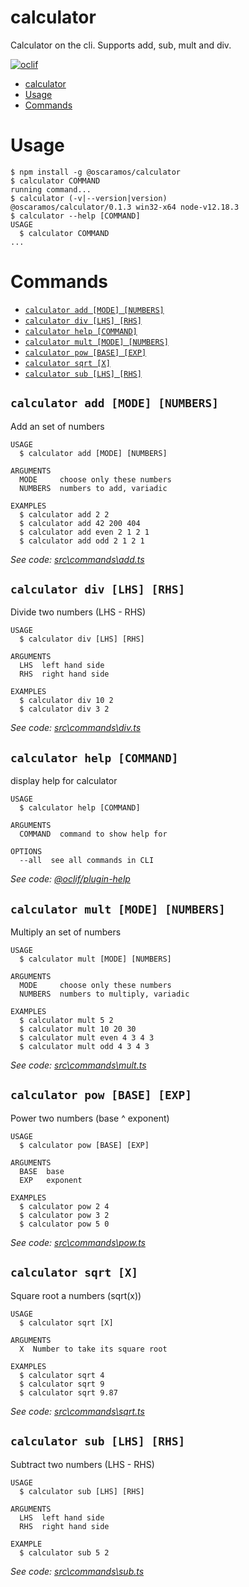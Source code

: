 # calculator

Calculator on the cli. Supports add, sub, mult and div.

[![oclif](https://img.shields.io/badge/cli-oclif-brightgreen.svg)](https://oclif.io)

<!-- toc -->
* [calculator](#calculator)
* [Usage](#usage)
* [Commands](#commands)
<!-- tocstop -->

# Usage
<!-- usage -->
```sh-session
$ npm install -g @oscaramos/calculator
$ calculator COMMAND
running command...
$ calculator (-v|--version|version)
@oscaramos/calculator/0.1.3 win32-x64 node-v12.18.3
$ calculator --help [COMMAND]
USAGE
  $ calculator COMMAND
...
```
<!-- usagestop -->
# Commands
<!-- commands -->
* [`calculator add [MODE] [NUMBERS]`](#calculator-add-mode-numbers)
* [`calculator div [LHS] [RHS]`](#calculator-div-lhs-rhs)
* [`calculator help [COMMAND]`](#calculator-help-command)
* [`calculator mult [MODE] [NUMBERS]`](#calculator-mult-mode-numbers)
* [`calculator pow [BASE] [EXP]`](#calculator-pow-base-exp)
* [`calculator sqrt [X]`](#calculator-sqrt-x)
* [`calculator sub [LHS] [RHS]`](#calculator-sub-lhs-rhs)

## `calculator add [MODE] [NUMBERS]`

Add an set of numbers

```
USAGE
  $ calculator add [MODE] [NUMBERS]

ARGUMENTS
  MODE     choose only these numbers
  NUMBERS  numbers to add, variadic

EXAMPLES
  $ calculator add 2 2
  $ calculator add 42 200 404
  $ calculator add even 2 1 2 1
  $ calculator add odd 2 1 2 1
```

_See code: [src\commands\add.ts](https://github.com/oscaramos/calculator-cli/blob/v0.1.3/src\commands\add.ts)_

## `calculator div [LHS] [RHS]`

Divide two numbers (LHS - RHS)

```
USAGE
  $ calculator div [LHS] [RHS]

ARGUMENTS
  LHS  left hand side
  RHS  right hand side

EXAMPLES
  $ calculator div 10 2
  $ calculator div 3 2
```

_See code: [src\commands\div.ts](https://github.com/oscaramos/calculator-cli/blob/v0.1.3/src\commands\div.ts)_

## `calculator help [COMMAND]`

display help for calculator

```
USAGE
  $ calculator help [COMMAND]

ARGUMENTS
  COMMAND  command to show help for

OPTIONS
  --all  see all commands in CLI
```

_See code: [@oclif/plugin-help](https://github.com/oclif/plugin-help/blob/v3.2.0/src\commands\help.ts)_

## `calculator mult [MODE] [NUMBERS]`

Multiply an set of numbers

```
USAGE
  $ calculator mult [MODE] [NUMBERS]

ARGUMENTS
  MODE     choose only these numbers
  NUMBERS  numbers to multiply, variadic

EXAMPLES
  $ calculator mult 5 2
  $ calculator mult 10 20 30
  $ calculator mult even 4 3 4 3
  $ calculator mult odd 4 3 4 3
```

_See code: [src\commands\mult.ts](https://github.com/oscaramos/calculator-cli/blob/v0.1.3/src\commands\mult.ts)_

## `calculator pow [BASE] [EXP]`

Power two numbers (base ^ exponent)

```
USAGE
  $ calculator pow [BASE] [EXP]

ARGUMENTS
  BASE  base
  EXP   exponent

EXAMPLES
  $ calculator pow 2 4
  $ calculator pow 3 2
  $ calculator pow 5 0
```

_See code: [src\commands\pow.ts](https://github.com/oscaramos/calculator-cli/blob/v0.1.3/src\commands\pow.ts)_

## `calculator sqrt [X]`

Square root a numbers (sqrt(x))

```
USAGE
  $ calculator sqrt [X]

ARGUMENTS
  X  Number to take its square root

EXAMPLES
  $ calculator sqrt 4
  $ calculator sqrt 9
  $ calculator sqrt 9.87
```

_See code: [src\commands\sqrt.ts](https://github.com/oscaramos/calculator-cli/blob/v0.1.3/src\commands\sqrt.ts)_

## `calculator sub [LHS] [RHS]`

Subtract two numbers (LHS - RHS)

```
USAGE
  $ calculator sub [LHS] [RHS]

ARGUMENTS
  LHS  left hand side
  RHS  right hand side

EXAMPLE
  $ calculator sub 5 2
```

_See code: [src\commands\sub.ts](https://github.com/oscaramos/calculator-cli/blob/v0.1.3/src\commands\sub.ts)_
<!-- commandsstop -->
